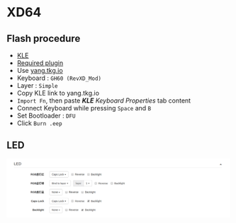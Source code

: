 # XD64

## Flash procedure

+ [KLE](http://www.keyboard-layout-editor.com/#/gists/a70e36b93cde065a17f6ec2c734646b0)
+ [Required plugin](https://chrome.google.com/webstore/detail/tkg-chrome-app/kmbmjdabhpdnpeobnbdchihdcdaccidi)
+ Use [yang.tkg.io](http://yang.tkg.io/)
+ Keyboard : ```GH60 (RevXD_Mod)```
+ Layer : ```Simple```
+ Copy KLE link to yang.tkg.io
+ ```Import Fn```, then paste ***KLE** Keyboard Properties* tab content
+ Connect Keyboard while pressing ```Space``` and ```B```
+ Set Bootloader : ```DFU```
+ Click ```Burn .eep```

## LED

![led_setup](xd64_led_setup.png "Led_Setup")